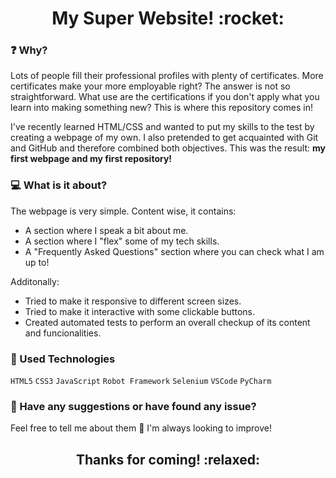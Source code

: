 <h1 align="center">My Super Website! :rocket:</h1> 

### :question: Why?
Lots of people fill their professional profiles with plenty of certificates.
More certificates make your more employable right? The answer is not so straightforward. 
What use are the certifications if you don't apply what you learn into making something new?
This is where this repository comes in! 

I've recently learned HTML/CSS and wanted to put my skills to the test by creating a webpage of my own.
I also pretended to get acquainted with Git and GitHub and therefore combined both objectives.
This was the result: **my first webpage and my first repository!**

### :computer: What is it about?
The webpage is very simple. Content wise, it contains:

- A section where I speak a bit about me. 
- A section where I "flex" some of my tech skills.
- A "Frequently Asked Questions" section where you can check what I am up to!

 Additonally: 

- Tried to make it responsive to different screen sizes.
- Tried to make it interactive with some clickable buttons. 
- Created automated tests to perform an overall checkup of its content and funcionalities. 

### :hammer: Used Technologies
`HTML5` `CSS3` `JavaScript`
`Robot Framework` `Selenium`
`VSCode` `PyCharm`

### :speech_balloon: Have any suggestions or have found any issue? 
Feel free to tell me about them :speech_balloon: I'm always looking to improve!

<h2 align="center">Thanks for coming! :relaxed:</h1>

